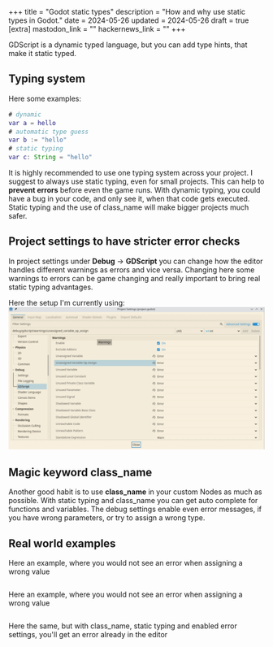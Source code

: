 +++
title = "Godot static types"
description = "How and why use static types in Godot."
date = 2024-05-26
updated = 2024-05-26
draft = true
[extra]
mastodon_link = ""
hackernews_link = ""
+++

GDScript is a dynamic typed language, but you can add type hints, that make it static typed.


## Typing system
Here some examples:  

```gd
# dynamic
var a = hello
# automatic type guess
var b := "hello"
# static typing
var c: String = "hello" 
```

It is highly recommended to use one typing system across your project.
I suggest to always use static typing, even for small projects.
This can help to **prevent errors** before even the game runs.
With dynamic typing, you could have a bug in your code, and only see it, when that code gets executed.
Static typing and the use of class_name will make bigger projects much safer.

## Project settings to have stricter error checks
In project settings under **Debug** -> **GDScript** you can change how the editor handles different warnings as errors and vice versa.
Changing here some warnings to errors can be game changing and really important to bring real static typing advantages.

Here the setup I'm currently using:  
<img class="blog-image blog-image-wide" src="gdscript-debug-settings.webp" alt="Changed warnings to errors in Project settings">  

## Magic keyword class_name
Another good habit is to use **class_name** in your custom Nodes as much as possible.
With static typing and class_name you can get auto complete for functions and variables.
The debug settings enable even error messages, if you have wrong parameters, or try to assign a wrong type.


## Real world examples

Here an example, where you would not see an error when assigning a wrong value
```gdscript

```

Here an example, where you would not see an error when assigning a wrong value
```gdscript

```

Here the same, but with class_name, static typing and enabled error settings, you'll get an error already in the editor
```gdscript

```
